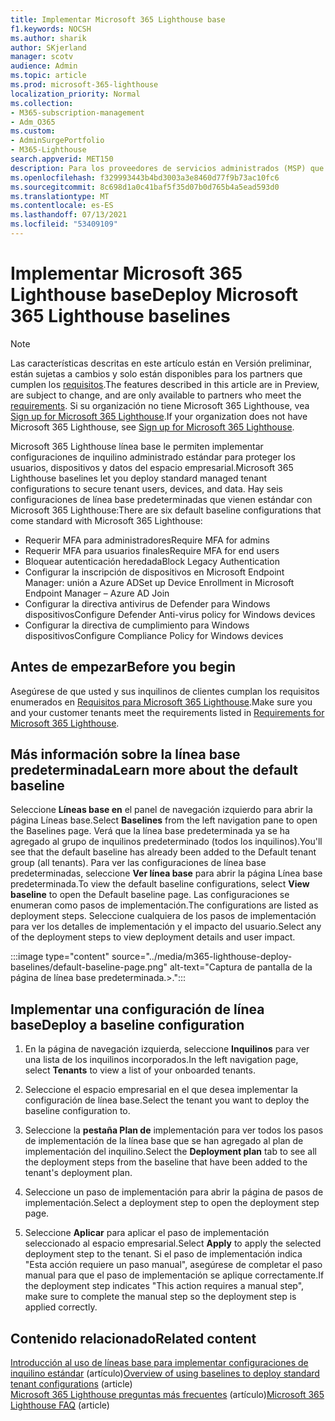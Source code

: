 ```yaml
---
title: Implementar Microsoft 365 Lighthouse base
f1.keywords: NOCSH
ms.author: sharik
author: SKjerland
manager: scotv
audience: Admin
ms.topic: article
ms.prod: microsoft-365-lighthouse
localization_priority: Normal
ms.collection:
- M365-subscription-management
- Adm_O365
ms.custom:
- AdminSurgePortfolio
- M365-Lighthouse
search.appverid: MET150
description: Para los proveedores de servicios administrados (MSP) que usan Microsoft 365 Lighthouse, obtenga información sobre cómo implementar Microsoft 365 Lighthouse líneas base.
ms.openlocfilehash: f329993443b4bd3003a3e8460d77f9b73ac10fc6
ms.sourcegitcommit: 8c698d1a0c41baf5f35d07b0d765b4a5ead593d0
ms.translationtype: MT
ms.contentlocale: es-ES
ms.lasthandoff: 07/13/2021
ms.locfileid: "53409109"
---
```

# <a name="deploy-microsoft-365-lighthouse-baselines"></a><span data-ttu-id="c6776-103">Implementar Microsoft 365 Lighthouse base</span><span class="sxs-lookup"><span data-stu-id="c6776-103">Deploy Microsoft 365 Lighthouse baselines</span></span> 

> [!NOTE]
> <span data-ttu-id="c6776-104">Las características descritas en este artículo están en Versión preliminar, están sujetas a cambios y solo están disponibles para los partners que cumplen los [requisitos](m365-lighthouse-requirements.md).</span><span class="sxs-lookup"><span data-stu-id="c6776-104">The features described in this article are in Preview, are subject to change, and are only available to partners who meet the [requirements](m365-lighthouse-requirements.md).</span></span> <span data-ttu-id="c6776-105">Si su organización no tiene Microsoft 365 Lighthouse, vea [Sign up for Microsoft 365 Lighthouse](m365-lighthouse-sign-up.md).</span><span class="sxs-lookup"><span data-stu-id="c6776-105">If your organization does not have Microsoft 365 Lighthouse, see [Sign up for Microsoft 365 Lighthouse](m365-lighthouse-sign-up.md).</span></span>

<span data-ttu-id="c6776-106">Microsoft 365 Lighthouse línea base le permiten implementar configuraciones de inquilino administrado estándar para proteger los usuarios, dispositivos y datos del espacio empresarial.</span><span class="sxs-lookup"><span data-stu-id="c6776-106">Microsoft 365 Lighthouse baselines let you deploy standard managed tenant configurations to secure tenant users, devices, and data.</span></span> <span data-ttu-id="c6776-107">Hay seis configuraciones de línea base predeterminadas que vienen estándar con Microsoft 365 Lighthouse:</span><span class="sxs-lookup"><span data-stu-id="c6776-107">There are six default baseline configurations that come standard with Microsoft 365 Lighthouse:</span></span>

- <span data-ttu-id="c6776-108">Requerir MFA para administradores</span><span class="sxs-lookup"><span data-stu-id="c6776-108">Require MFA for admins</span></span>
- <span data-ttu-id="c6776-109">Requerir MFA para usuarios finales</span><span class="sxs-lookup"><span data-stu-id="c6776-109">Require MFA for end users</span></span>
- <span data-ttu-id="c6776-110">Bloquear autenticación heredada</span><span class="sxs-lookup"><span data-stu-id="c6776-110">Block Legacy Authentication</span></span>
- <span data-ttu-id="c6776-111">Configurar la inscripción de dispositivos en Microsoft Endpoint Manager: unión a Azure AD</span><span class="sxs-lookup"><span data-stu-id="c6776-111">Set up Device Enrollment in Microsoft Endpoint Manager – Azure AD Join</span></span>
- <span data-ttu-id="c6776-112">Configurar la directiva antivirus de Defender para Windows dispositivos</span><span class="sxs-lookup"><span data-stu-id="c6776-112">Configure Defender Anti-virus policy for Windows devices</span></span>
- <span data-ttu-id="c6776-113">Configurar la directiva de cumplimiento para Windows dispositivos</span><span class="sxs-lookup"><span data-stu-id="c6776-113">Configure Compliance Policy for Windows devices</span></span>

## <a name="before-you-begin"></a><span data-ttu-id="c6776-114">Antes de empezar</span><span class="sxs-lookup"><span data-stu-id="c6776-114">Before you begin</span></span>

<span data-ttu-id="c6776-115">Asegúrese de que usted y sus inquilinos de clientes cumplan los requisitos enumerados en [Requisitos para Microsoft 365 Lighthouse](m365-lighthouse-requirements.md).</span><span class="sxs-lookup"><span data-stu-id="c6776-115">Make sure you and your customer tenants meet the requirements listed in [Requirements for Microsoft 365 Lighthouse](m365-lighthouse-requirements.md).</span></span>

## <a name="learn-more-about-the-default-baseline"></a><span data-ttu-id="c6776-116">Más información sobre la línea base predeterminada</span><span class="sxs-lookup"><span data-stu-id="c6776-116">Learn more about the default baseline</span></span>

<span data-ttu-id="c6776-117">Seleccione **Líneas base en** el panel de navegación izquierdo para abrir la página Líneas base.</span><span class="sxs-lookup"><span data-stu-id="c6776-117">Select **Baselines** from the left navigation pane to open the Baselines page.</span></span> <span data-ttu-id="c6776-118">Verá que la línea base predeterminada ya se ha agregado al grupo de inquilinos predeterminado (todos los inquilinos).</span><span class="sxs-lookup"><span data-stu-id="c6776-118">You'll see that the default baseline has already been added to the Default tenant group (all tenants).</span></span> <span data-ttu-id="c6776-119">Para ver las configuraciones de línea base predeterminadas, seleccione **Ver línea base** para abrir la página Línea base predeterminada.</span><span class="sxs-lookup"><span data-stu-id="c6776-119">To view the default baseline configurations, select **View baseline** to open the Default baseline page.</span></span> <span data-ttu-id="c6776-120">Las configuraciones se enumeran como pasos de implementación.</span><span class="sxs-lookup"><span data-stu-id="c6776-120">The configurations are listed as deployment steps.</span></span> <span data-ttu-id="c6776-121">Seleccione cualquiera de los pasos de implementación para ver los detalles de implementación y el impacto del usuario.</span><span class="sxs-lookup"><span data-stu-id="c6776-121">Select any of the deployment steps to view deployment details and user impact.</span></span>

:::image type="content" source="../media/m365-lighthouse-deploy-baselines/default-baseline-page.png" alt-text="Captura de pantalla de la página de línea base predeterminada.>.":::

## <a name="deploy-a-baseline-configuration"></a><span data-ttu-id="c6776-123">Implementar una configuración de línea base</span><span class="sxs-lookup"><span data-stu-id="c6776-123">Deploy a baseline configuration</span></span>  

1. <span data-ttu-id="c6776-124">En la página de navegación izquierda, seleccione **Inquilinos** para ver una lista de los inquilinos incorporados.</span><span class="sxs-lookup"><span data-stu-id="c6776-124">In the left navigation page, select **Tenants** to view a list of your onboarded tenants.</span></span>

2. <span data-ttu-id="c6776-125">Seleccione el espacio empresarial en el que desea implementar la configuración de línea base.</span><span class="sxs-lookup"><span data-stu-id="c6776-125">Select the tenant you want to deploy the baseline configuration to.</span></span>

3. <span data-ttu-id="c6776-126">Seleccione la **pestaña Plan de** implementación para ver todos los pasos de implementación de la línea base que se han agregado al plan de implementación del inquilino.</span><span class="sxs-lookup"><span data-stu-id="c6776-126">Select the **Deployment plan** tab to see all the deployment steps from the baseline that have been added to the tenant's deployment plan.</span></span>

4. <span data-ttu-id="c6776-127">Seleccione un paso de implementación para abrir la página de pasos de implementación.</span><span class="sxs-lookup"><span data-stu-id="c6776-127">Select a deployment step to open the deployment step page.</span></span>

5. <span data-ttu-id="c6776-128">Seleccione **Aplicar** para aplicar el paso de implementación seleccionado al espacio empresarial.</span><span class="sxs-lookup"><span data-stu-id="c6776-128">Select **Apply** to apply the selected deployment step to the tenant.</span></span> <span data-ttu-id="c6776-129">Si el paso de implementación indica "Esta acción requiere un paso manual", asegúrese de completar el paso manual para que el paso de implementación se aplique correctamente.</span><span class="sxs-lookup"><span data-stu-id="c6776-129">If the deployment step indicates "This action requires a manual step", make sure to complete the manual step so the deployment step is applied correctly.</span></span>

## <a name="related-content"></a><span data-ttu-id="c6776-130">Contenido relacionado</span><span class="sxs-lookup"><span data-stu-id="c6776-130">Related content</span></span>

<span data-ttu-id="c6776-131">[Introducción al uso de líneas base para implementar configuraciones de inquilino estándar](m365-lighthouse-deploy-standard-tenant-configurations-overview.md) (artículo)</span><span class="sxs-lookup"><span data-stu-id="c6776-131">[Overview of using baselines to deploy standard tenant configurations](m365-lighthouse-deploy-standard-tenant-configurations-overview.md) (article)</span></span>\
<span data-ttu-id="c6776-132">[Microsoft 365 Lighthouse preguntas más frecuentes](m365-lighthouse-faq.yml) (artículo)</span><span class="sxs-lookup"><span data-stu-id="c6776-132">[Microsoft 365 Lighthouse FAQ](m365-lighthouse-faq.yml) (article)</span></span>